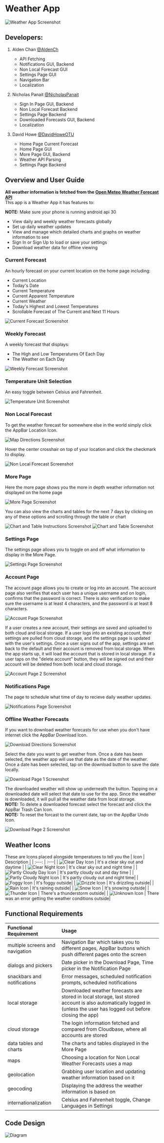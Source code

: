 # Weather App
![Weather App Screenshot](/images/Screenshots/weather_app_home_page.png "Weather App Screenshot")

## Developers:
1. Alden Chan [@AldenCh](https://github.com/AldenCh)
    - API Fetching
    - Notifications GUI, Backend
    - Non Local Forecast GUI
    - Settings Page GUI
    - Navigation Bar
    - Localization

2. Nicholas Panait [@NicholasPanait](https://github.com/NicholasPanait)
    - Sign In Page GUI, Backend
    - Non Local Forecast Backend
    - Settings Page Backend
    - Downloaded Forecasts GUI, Backend
    - Localization

3. David Howe [@DavidHoweOTU](https://github.com/DavidHoweOTU)
    - Home Page Current Forecast
    - Home Page GUI
    - More Page GUI, Backend
    - Weather API Parsing
    - Settings Page Backend

## Overview and User Guide
**All weather information is fetched from the [Open Meteo Weather Forecast API](https://open-meteo.com/en/docs#api-documentation)**<br>
This app is a Weather App it has features to: 

**NOTE:** Make sure your phone is running android api 30<br>
- View daily and weekly weather forecasts globally
- Set up daily weather updates
- View and manage which detailed charts and graphs on weather information to see
- Sign In or Sign Up to load or save your settings
- Download weather data for offline viewing


### Current Forecast
An hourly forecast on your current location on the home page including:
- Current Location
- Today's Date
- Current Temperature
- Current Apparent Temperature
- Current Weather
- Today's Highest and Lowest Temperatures
- Scrollable Forecast of The Current and Next 11 Hours<br>

![Current Forecast Screenshot](/images/Screenshots/current_forecast.png "Current Forecast Screenshot")

### Weekly Forecast
A weekly forecast that displays:
- The High and Low Temperatures Of Each Day
- The Weather on Each Day<br>

![Weekly Forecast Screenshot](/images/Screenshots/weekly_forecast.png "Weekly Forecast Screenshot")

### Temperature Unit Selection
An easy toggle between Celsius and Fahrenheit.<br>

![Temperature Unit Screenshot](/images/Screenshots/temperature_unit_toggle.png "Temperature Unit Screenshot")

### Non Local Forecast
To get the weather forecast for somewhere else in the world simply click the AppBar Location Icon.

![Map Directions Screenshot](/images/Screenshots/map_directions.png "Map Directions Screenshot")

Hover the center crosshair on top of your location and click the checkmark to display.

![Non Local Forecast Screenshot](/images/Screenshots/map_page.png "Non Local Forecast Screenshot")

### More Page
Here the more page shows you the more in depth weather information not displayed on the home page

![More Page Screenshot](/images/Screenshots/more_page_1.png "More Page Screenshot")

You can also view the charts and tables for the next 7 days by clicking on any of these options and scrolling through the table or chart

![Chart and Table Instructions Screenshot](/images/Screenshots/more_page_2.png "Chart and Table Instructions Screenshot")
![Chart and Table Screenshot](/images/Screenshots/more_page_3.png "Chart and Table Screenshot")

### Settings Page
The settings page allows you to toggle on and off what information to display in the More Page.<br>

![Settings Page Screenshot](/images/Screenshots/settings_page.png "Settings Page Screenshot")

### Account Page
The account page allows you to create or log into an account. The account page also verifies that each user has a unique username and on login, confirms that the password is correct. There is also verification to make sure the username is at least 4 characters, and the password is at least 8 characters.<br>

![Account Page Screenshot](/images/Screenshots/account_page_1.png "Account Page Screenshot")

If a user creates a new account, their settings are saved and uploaded to both cloud and local storage. If a user logs into an existing account, their settings are pulled from cloud storage, and the settings page is updated with the user's settings. Once a user signs out of the app, settings are set back to the default and their account is removed from local storage. When the app starts up, it will load the account that is stored in local storage. If a user taps on the "delete account" button, they will be signed out and their account will be deleted from both local and cloud storage.<br>

![Account Page 2 Screenshot](/images/Screenshots/account_page_2.png "Account Page 2 Screenshot")

### Notifications Page
The page to schedule what time of day to recieve daily weather updates.<br>

![Notifications Page Screenshot](/images/Screenshots/notifications_page.png "Notifications Page Screenshot")

### Offline Weather Forecasts
If you want to download weather forecasts for use when you don't have internet click the AppBar Download Icon.

![Download Directions Screenshot](/images/Screenshots/download_directions.png "Download Directions Screenshot")

Select the date you want to get weather from. Once a date has been selected, the weather app will use that date as the date of the weather. Once a date has been selected, tap on the download button to save the date locally.

![Download Page 1 Screenshot](/images/Screenshots/download_page_1.png "Download Page 1 Screenshot")

The downloaded weather will show up underneath the button. Tapping on a downloaded date will select that date to use for the app. Since the weather is downloaded, it will pull all the weather data from local storage.<br>
**NOTE:** To delete a downloaded forecast select the forecast and click the AppBar Trash Can Icon.<br>
**NOTE:** To reset the forcast to the current date, tap on the AppBar Undo Icon.

![Download Page 2 Screenshot](/images/Screenshots/download_page_2.png "Download Page 2 Screenshot")

## Weather Icons
These are Icons placed alongside temperatures to tell you the 
| Icon | Description |
| :---: | :---|
| ![Clear Day Icon](/images/Icons/sunny.png "Clear Day Icon") | It's a clear sky out and daytime |
| ![Clear Night Icon](/images/Icons/bedtime.png "Clear Night Icon") | It's clear sky out and night time |
| ![Partly Cloudy Day Icon](/images/Icons/wb_cloudy.png "Partly Cloudy Day Icon") | It's partly cloudy out and day time |
| ![Partly Cloudy Night Icon](/images/Icons/nights_stay.png "Partly Cloudy Night Icon") | It's partly cloudy out and night time|
| ![Foggy Icon](/images/Icons/foggy.png "Foggy Icon") | It's foggy outside|
| ![Drizzle Icon](/images/Icons/water_drop_outlined.png "Drizzle Icon") | It's drizzling outside|
| ![Rain Icon](/images/Icons/water_drop.png "Rain Icon") | It's raining outside|
| ![Snow Icon](/images/Icons/snowing.png "Snow Icon") | It's snowing outside|
| ![Thunder Icon](/images/Icons/electric_bolt.png "Thunder Icon") | There's a thunderstorm outside|
| ![Unknown Icon](/images/Icons/question_mark.png "Unkown Icon") | There was an error getting the weather conditions outside|

## Functional Requirements
| Functional Requirement | Usage |
| :--- | :--- |
| multiple screens and navigation | Navigation Bar which takes you to different pages, AppBar buttons which push different pages onto the screen |
| dialogs and pickers | Date picker in the Download Page, Time picker in the Notification Page |
| snackbars and notifications | Error messages, scheduled notification prompts, scheduled notifications |
| local storage | Downloaded weather forecasts are stored in local storage, last stored account is also automatically logged in (unless the user has logged out before closing the app) |
| cloud storage | The login information fetched and compared from Cloudbase, where all accounts are stored |
| data tables and charts | The charts and tables displayed in the More Page |
| maps | Choosing a location for Non Local Weather Forecasts uses a map |
| geolocation | Grabbing user location and updating weather information based on it |
| geocoding | Displaying the address the weather information is based on |
| internationalization | Celsius and Fahrenheit toggle, Change Languages in Settings

## Code Design
![Diagram](/images/Diagram/diagram.png "Diagram")
